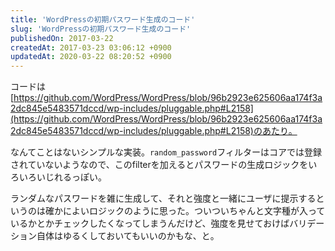 ```yaml
---
title: 'WordPressの初期パスワード生成のコード'
slug: 'WordPressの初期パスワード生成のコード'
publishedOn: 2017-03-22
createdAt: 2017-03-23 03:06:12 +0900
updatedAt: 2020-03-22 08:20:52 +0900
---
```

コードは [https://github.com/WordPress/WordPress/blob/96b2923e625606aa174f3a2dc845e5483571dccd/wp-includes/pluggable.php#L2158](https://github.com/WordPress/WordPress/blob/96b2923e625606aa174f3a2dc845e5483571dccd/wp-includes/pluggable.php#L2158)のあたり。

なんてことはないシンプルな実装。`random_password`フィルターはコアでは登録されていないようなので、このfilterを加えるとパスワードの生成ロジックをいろいろいじれるっぽい。

ランダムなパスワードを雑に生成して、それと強度と一緒にユーザに提示するというのは確かによいロジックのように思った。ついついちゃんと文字種が入っているかとかチェックしたくなってしまうんだけど、強度を見せておけばバリデーション自体はゆるくしておいてもいいのかもな、と。
